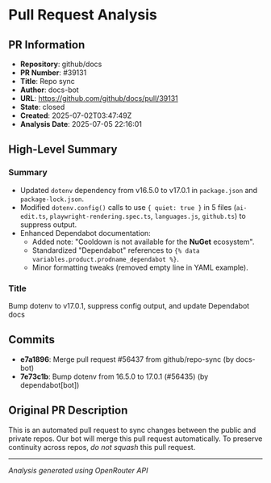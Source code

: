 # Pull Request Analysis

## PR Information
- **Repository**: github/docs
- **PR Number**: #39131
- **Title**: Repo sync
- **Author**: docs-bot
- **URL**: https://github.com/github/docs/pull/39131
- **State**: closed
- **Created**: 2025-07-02T03:47:49Z
- **Analysis Date**: 2025-07-05 22:16:01

## High-Level Summary

### Summary
- Updated `dotenv` dependency from v16.5.0 to v17.0.1 in `package.json` and `package-lock.json`.
- Modified `dotenv.config()` calls to use `{ quiet: true }` in 5 files (`ai-edit.ts`, `playwright-rendering.spec.ts`, `languages.js`, `github.ts`) to suppress output.
- Enhanced Dependabot documentation:
  - Added note: "Cooldown is not available for the **NuGet** ecosystem".
  - Standardized "Dependabot" references to `{% data variables.product.prodname_dependabot %}`.
  - Minor formatting tweaks (removed empty line in YAML example).

### Title
Bump dotenv to v17.0.1, suppress config output, and update Dependabot docs

## Commits

- **e7a1896**: Merge pull request #56437 from github/repo-sync (by docs-bot)
- **7e73c1b**: Bump dotenv from 16.5.0 to 17.0.1 (#56435) (by dependabot[bot])


## Original PR Description


This is an automated pull request to sync changes between the public and private repos.
Our bot will merge this pull request automatically.
To preserve continuity across repos, _do not squash_ this pull request.


---
*Analysis generated using OpenRouter API*

